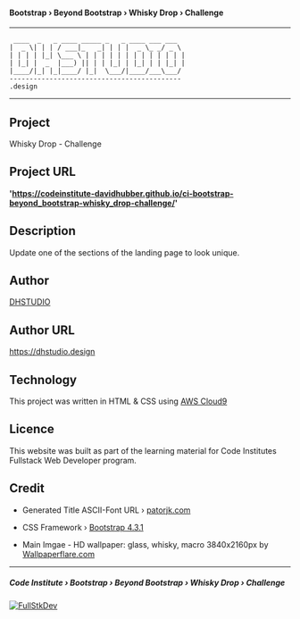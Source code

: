 #### Bootstrap › Beyond Bootstrap › Whisky Drop › Challenge


***
     ____  _   _ ____ _____ _   _ ____ ___ ___  
    |  _ \| | | / ___|_   _| | | |  _ \_ _/ _ \ 
    | | | | |_| \___ \ | | | | | | | | | | | | |
    | |_| |  _  |___) || | | |_| | |_| | | |_| |
    |____/|_| |_|____/ |_|  \___/|____/___\___/ 
    -------------------------------------------
    .design
    
***



## Project

Whisky Drop - Challenge


## Project URL

**'https://codeinstitute-davidhubber.github.io/ci-bootstrap-beyond_bootstrap-whisky_drop-challenge/'**


## Description

Update one of the sections of the landing page to look unique.

## Author

[DHSTUDIO](https://dhstudio.design "DHSTUDIO")


## Author URL

<https://dhstudio.design>


## Technology
This project was written in HTML & CSS using [AWS Cloud9](https://aws.amazon.com/cloud9/ "Cloud9")


## Licence
This website was built as part of the learning material for Code Institutes Fullstack Web Developer program.


## Credit
- Generated Title ASCII-Font URL › [patorjk.com](http://patorjk.com/software/taag/#p=display&c=bash&f=Jerusalem&t=DHSTUDIO "Patorjk")

- CSS Framework › [Bootstrap 4.3.1](https://github.com/twbs/bootstrap "Bootstrap")

- Main Imgae - HD wallpaper: glass, whisky, macro 3840x2160px by [Wallpaperflare.com](https://www.wallpaperflare.com/ "Wallpaper Flare")

***

##### Code Institute › Bootstrap › Beyond Bootstrap › Whisky Drop › Challenge

 [![FullStkDev](https://fullstk.dev/_external/fsd.svg)](https://fullstk.dev)
